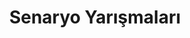 ---
layout: category
headline: "Senaryo Yarışması"
subline: "Kısa film senaryosu, tiyatro senaryosu, uzun metraj film senaryosu ve reklam filmi senaryou gibi <strong>senaryo yarışması</strong> içeriklerini bu sayfada bulabilirsiniz. <strong>Senaryo yazma yarışmaları</strong> listesinin yanında para ödülü miktarları, son başvuru tarihleri, katılım şekilleri ve kısıtlar bulunmaktadır."
title: "Senaryo Yarışmaları"
key: "senaryo yarışması"
description: "Senaryo yarışması 2022, senaryo yazma yarışması, uzun metraj senaryo, Senaryo yarışmaları, Para ödüllü yarışmalar 2022"
permalink: "senaryo-yarismalari/"
---